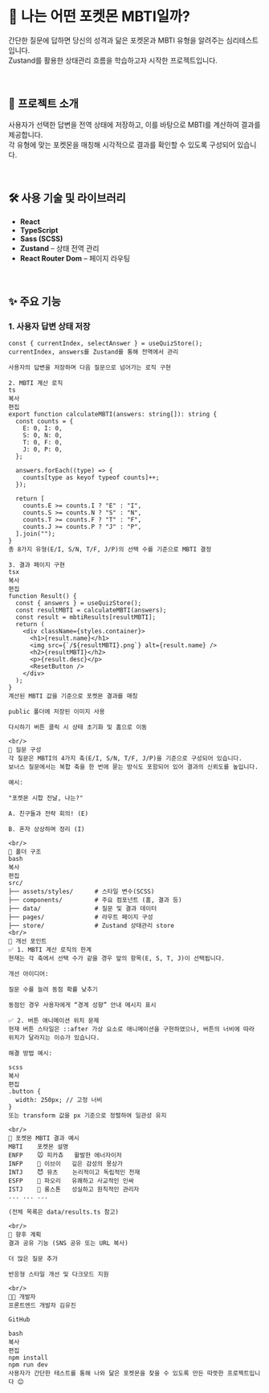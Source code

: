 # 🧠 나는 어떤 포켓몬 MBTI일까?

간단한 질문에 답하면 당신의 성격과 닮은 포켓몬과 MBTI 유형을 알려주는 심리테스트입니다.  
Zustand를 활용한 상태관리 흐름을 학습하고자 시작한 프로젝트입니다.

<br/>

## 📌 프로젝트 소개

사용자가 선택한 답변을 전역 상태에 저장하고, 이를 바탕으로 MBTI를 계산하여 결과를 제공합니다.  
각 유형에 맞는 포켓몬을 매칭해 시각적으로 결과를 확인할 수 있도록 구성되어 있습니다.

<br/>

## 🛠️ 사용 기술 및 라이브러리

- **React**
- **TypeScript**
- **Sass (SCSS)**
- **Zustand** – 상태 전역 관리
- **React Router Dom** – 페이지 라우팅

<br/>

## ✨ 주요 기능

### 1. 사용자 답변 상태 저장

```tsx
const { currentIndex, selectAnswer } = useQuizStore();
currentIndex, answers를 Zustand를 통해 전역에서 관리

사용자의 답변을 저장하며 다음 질문으로 넘어가는 로직 구현

2. MBTI 계산 로직
ts
복사
편집
export function calculateMBTI(answers: string[]): string {
  const counts = {
    E: 0, I: 0,
    S: 0, N: 0,
    T: 0, F: 0,
    J: 0, P: 0,
  };

  answers.forEach((type) => {
    counts[type as keyof typeof counts]++;
  });

  return [
    counts.E >= counts.I ? "E" : "I",
    counts.S >= counts.N ? "S" : "N",
    counts.T >= counts.F ? "T" : "F",
    counts.J >= counts.P ? "J" : "P",
  ].join("");
}
총 8가지 유형(E/I, S/N, T/F, J/P)의 선택 수를 기준으로 MBTI 결정

3. 결과 페이지 구현
tsx
복사
편집
function Result() {
  const { answers } = useQuizStore();
  const resultMBTI = calculateMBTI(answers);
  const result = mbtiResults[resultMBTI];
  return (
    <div className={styles.container}>
      <h1>{result.name}</h1>
      <img src={`/${resultMBTI}.png`} alt={result.name} />
      <h2>{resultMBTI}</h2>
      <p>{result.desc}</p>
      <ResetButton />
    </div>
  );
}
계산된 MBTI 값을 기준으로 포켓몬 결과를 매칭

public 폴더에 저장된 이미지 사용

다시하기 버튼 클릭 시 상태 초기화 및 홈으로 이동

<br/>
🧩 질문 구성
각 질문은 MBTI의 4가지 축(E/I, S/N, T/F, J/P)을 기준으로 구성되어 있습니다.
보너스 질문에서는 복합 축을 한 번에 묻는 방식도 포함되어 있어 결과의 신뢰도를 높입니다.

예시:

"포켓몬 시합 전날, 나는?"

A. 친구들과 전략 회의! (E)

B. 혼자 상상하며 정리 (I)

<br/>
📁 폴더 구조
bash
복사
편집
src/
├── assets/styles/      # 스타일 변수(SCSS)
├── components/         # 주요 컴포넌트 (홈, 결과 등)
├── data/               # 질문 및 결과 데이터
├── pages/              # 라우트 페이지 구성
├── store/              # Zustand 상태관리 store
<br/>
🧪 개선 포인트
✅ 1. MBTI 계산 로직의 한계
현재는 각 축에서 선택 수가 같을 경우 앞의 항목(E, S, T, J)이 선택됩니다.

개선 아이디어:

질문 수를 늘려 동점 확률 낮추기

동점인 경우 사용자에게 “경계 성향” 안내 메시지 표시

✅ 2. 버튼 애니메이션 위치 문제
현재 버튼 스타일은 ::after 가상 요소로 애니메이션을 구현하였으나, 버튼의 너비에 따라 위치가 달라지는 이슈가 있습니다.

해결 방법 예시:

scss
복사
편집
.button {
  width: 250px; // 고정 너비
}
또는 transform 값을 px 기준으로 정렬하여 일관성 유지

<br/>
🧠 포켓몬 MBTI 결과 예시
MBTI	포켓몬	설명
ENFP	🐭 피카츄	활발한 에너자이저
INFP	🦊 이브이	깊은 감성의 몽상가
INTJ	😈 뮤츠	논리적이고 독립적인 천재
ESFP	🦦 파오리	유쾌하고 사교적인 인싸
ISTJ	🗿 롱스톤	성실하고 원칙적인 관리자
...	...	...

(전체 목록은 data/results.ts 참고)

<br/>
🚀 향후 계획
결과 공유 기능 (SNS 공유 또는 URL 복사)

더 많은 질문 추가

반응형 스타일 개선 및 다크모드 지원

<br/>
🧑‍💻 개발자
프론트엔드 개발자 김유진

GitHub

bash
복사
편집
npm install
npm run dev
사용자가 간단한 테스트를 통해 나와 닮은 포켓몬을 찾을 수 있도록 만든 따뜻한 프로젝트입니다 😊
```
